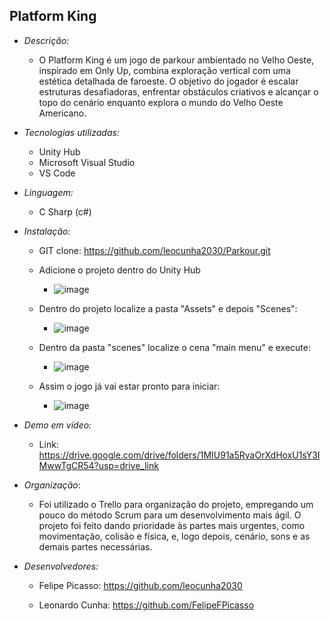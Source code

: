## Platform King

- *Descrição:*
    - O Platform King é um jogo de parkour ambientado no Velho Oeste, inspirado em Only Up, combina exploração vertical com uma estética detalhada de faroeste. O objetivo do jogador é escalar estruturas desafiadoras, enfrentar obstáculos criativos e alcançar o topo do cenário enquanto explora o mundo do Velho Oeste Americano.

- *Tecnologias utilizadas:*
    - Unity Hub
    - Microsoft Visual Studio
    - VS Code
- *Linguagem:*
    - C Sharp (c#)

- *Instalação:*
    - GIT clone: https://github.com/leocunha2030/Parkour.git

    - Adicione o projeto dentro do Unity Hub
        - ![image](https://github.com/user-attachments/assets/e3cc7605-b684-484a-aea7-aaaf33aa5b24)

    - Dentro do projeto localize a pasta "Assets" e depois "Scenes":
        - ![image](https://github.com/user-attachments/assets/b9c28a3e-d35b-44af-a965-f9526512ad1c)

    - Dentro da pasta "scenes" localize o cena "main menu" e execute:
        - ![image](https://github.com/user-attachments/assets/b6ed3f4a-9bb3-4b97-ace2-70f3bd46f31a)
    
    - Assim o jogo já vai estar pronto para iniciar:
        - ![image](https://github.com/user-attachments/assets/7fdaa095-90db-49e9-b858-15e890db00e2)

- *Demo em vídeo:*
    - Link: https://drive.google.com/drive/folders/1MIU91a5RyaOrXdHoxU1sY3IMwwTgCR54?usp=drive_link

- *Organização*:
    - Foi utilizado o Trello para organização do projeto, empregando um pouco do método Scrum para um desenvolvimento mais ágil. O projeto foi feito dando prioridade às partes mais urgentes, como movimentação, colisão e física, e, logo depois, cenário, sons e as demais partes necessárias.

- *Desenvolvedores:*
    - Felipe Picasso: https://github.com/leocunha2030

    - Leonardo Cunha: https://github.com/FelipeFPicasso



 
